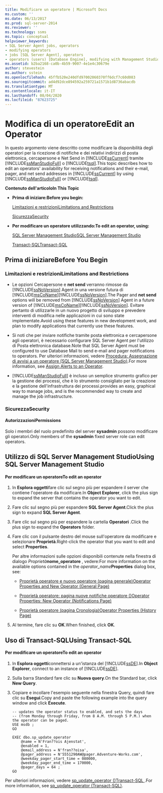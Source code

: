 ```yaml
---
title: Modificare un operatore | Microsoft Docs
ms.custom: ''
ms.date: 06/13/2017
ms.prod: sql-server-2014
ms.reviewer: ''
ms.technology: ssms
ms.topic: conceptual
helpviewer_keywords:
- SQL Server Agent jobs, operators
- modifying operators
- jobs [SQL Server Agent], operators
- operators (users) [Database Engine], modifying with Management Studio
ms.assetid: b2ba2168-ca0b-4b59-9007-4e1e4c30679e
author: stevestein
ms.author: sstein
ms.openlocfilehash: 45ffb520e240dfd97002060370ff6dcf7c60d083
ms.sourcegitcommit: ad4d92dce894592a259721a1571b1d8736abacdb
ms.translationtype: MT
ms.contentlocale: it-IT
ms.lasthandoff: 08/04/2020
ms.locfileid: "87623725"
---
```

# <a name="edit-an-operator"></a><span data-ttu-id="6c744-102">Modifica di un operatore</span><span class="sxs-lookup"><span data-stu-id="6c744-102">Edit an Operator</span></span>
  <span data-ttu-id="6c744-103">In questo argomento viene descritto come modificare la disponibilità degli operatori per la ricezione di notifiche e dei relativi indirizzi di posta elettronica, cercapersone e Net Send in [!INCLUDE[ssCurrent](../../includes/sscurrent-md.md)] tramite [!INCLUDE[ssManStudioFull](../../includes/ssmanstudiofull-md.md)] o [!INCLUDE[tsql](../../includes/tsql-md.md)].</span><span class="sxs-lookup"><span data-stu-id="6c744-103">This topic describes how to edit an operators' availability for receiving notifications and their e-mail, pager, and net send addresses in [!INCLUDE[ssCurrent](../../includes/sscurrent-md.md)] by using [!INCLUDE[ssManStudioFull](../../includes/ssmanstudiofull-md.md)] or [!INCLUDE[tsql](../../includes/tsql-md.md)].</span></span>  
  
 <span data-ttu-id="6c744-104">**Contenuto dell'articolo**</span><span class="sxs-lookup"><span data-stu-id="6c744-104">**In This Topic**</span></span>  
  
-   <span data-ttu-id="6c744-105">**Prima di iniziare:**</span><span class="sxs-lookup"><span data-stu-id="6c744-105">**Before you begin:**</span></span>  
  
     [<span data-ttu-id="6c744-106">Limitazioni e restrizioni</span><span class="sxs-lookup"><span data-stu-id="6c744-106">Limitations and Restrictions</span></span>](#Restrictions)  
  
     [<span data-ttu-id="6c744-107">Sicurezza</span><span class="sxs-lookup"><span data-stu-id="6c744-107">Security</span></span>](#Security)  
  
-   <span data-ttu-id="6c744-108">**Per modificare un operatore utilizzando:**</span><span class="sxs-lookup"><span data-stu-id="6c744-108">**To edit an operator, using:**</span></span>  
  
     [<span data-ttu-id="6c744-109">SQL Server Management Studio</span><span class="sxs-lookup"><span data-stu-id="6c744-109">SQL Server Management Studio</span></span>](#SSMSProcedure)  
  
     [<span data-ttu-id="6c744-110">Transact-SQL</span><span class="sxs-lookup"><span data-stu-id="6c744-110">Transact-SQL</span></span>](#TsqlProcedure)  
  
##  <a name="before-you-begin"></a><a name="BeforeYouBegin"></a> <span data-ttu-id="6c744-111">Prima di iniziare</span><span class="sxs-lookup"><span data-stu-id="6c744-111">Before You Begin</span></span>  
  
###  <a name="limitations-and-restrictions"></a><a name="Restrictions"></a> <span data-ttu-id="6c744-112">Limitazioni e restrizioni</span><span class="sxs-lookup"><span data-stu-id="6c744-112">Limitations and Restrictions</span></span>  
  
-   <span data-ttu-id="6c744-113">Le opzioni Cercapersone e **net send** verranno rimosse da [!INCLUDE[ssNoVersion](../../includes/ssnoversion-md.md)] Agent in una versione futura di [!INCLUDE[msCoName](../../includes/msconame-md.md)][!INCLUDE[ssNoVersion](../../includes/ssnoversion-md.md)].</span><span class="sxs-lookup"><span data-stu-id="6c744-113">The Pager and **net send** options will be removed from [!INCLUDE[ssNoVersion](../../includes/ssnoversion-md.md)] Agent in a future version of [!INCLUDE[msCoName](../../includes/msconame-md.md)][!INCLUDE[ssNoVersion](../../includes/ssnoversion-md.md)].</span></span> <span data-ttu-id="6c744-114">Evitare pertanto di utilizzarle in un nuovo progetto di sviluppo e prevedere interventi di modifica nelle applicazioni in cui sono state implementate.</span><span class="sxs-lookup"><span data-stu-id="6c744-114">Avoid using these features in new development work, and plan to modify applications that currently use these features.</span></span>  
  
-   <span data-ttu-id="6c744-115">Si noti che per inviare notifiche tramite posta elettronica e cercapersone agli operatori, è necessario configurare SQL Server Agent per l'utilizzo di Posta elettronica database.</span><span class="sxs-lookup"><span data-stu-id="6c744-115">Note that SQL Server Agent must be configured to use Database Mail to send e-mail and pager notifications to operators.</span></span> <span data-ttu-id="6c744-116">Per ulteriori informazioni, vedere [Procedura: Assegnazione di avvisi a un operatore (SQL Server Management Studio)](assign-alerts-to-an-operator.md).</span><span class="sxs-lookup"><span data-stu-id="6c744-116">For more information, see [Assign Alerts to an Operator](assign-alerts-to-an-operator.md).</span></span>  
  
-   [!INCLUDE[ssManStudioFull](../../includes/ssmanstudiofull-md.md)] <span data-ttu-id="6c744-117">è incluso un semplice strumento grafico per la gestione dei processi, che è lo strumento consigliato per la creazione e la gestione dell'infrastruttura dei processi.</span><span class="sxs-lookup"><span data-stu-id="6c744-117">provides an easy, graphical way to manage jobs, and is the recommended way to create and manage the job infrastructure.</span></span>  
  
###  <a name="security"></a><a name="Security"></a> <span data-ttu-id="6c744-118">Sicurezza</span><span class="sxs-lookup"><span data-stu-id="6c744-118">Security</span></span>  
  
####  <a name="permissions"></a><a name="Permissions"></a> <span data-ttu-id="6c744-119">Autorizzazioni</span><span class="sxs-lookup"><span data-stu-id="6c744-119">Permissions</span></span>  
 <span data-ttu-id="6c744-120">Solo i membri del ruolo predefinito del server **sysadmin** possono modificare gli operatori.</span><span class="sxs-lookup"><span data-stu-id="6c744-120">Only members of the **sysadmin** fixed server role can edit operators.</span></span>  
  
##  <a name="using-sql-server-management-studio"></a><a name="SSMSProcedure"></a> <span data-ttu-id="6c744-121">Utilizzo di SQL Server Management Studio</span><span class="sxs-lookup"><span data-stu-id="6c744-121">Using SQL Server Management Studio</span></span>  
  
#### <a name="to-edit-an-operator"></a><span data-ttu-id="6c744-122">Per modificare un operatore</span><span class="sxs-lookup"><span data-stu-id="6c744-122">To edit an operator</span></span>  
  
1.  <span data-ttu-id="6c744-123">In **Esplora oggetti**fare clic sul segno più per espandere il server che contiene l'operatore da modificare.</span><span class="sxs-lookup"><span data-stu-id="6c744-123">In **Object Explorer**, click the plus sign to expand the server that contains the operator you want to edit.</span></span>  
  
2.  <span data-ttu-id="6c744-124">Fare clic sul segno più per espandere **SQL Server Agent**.</span><span class="sxs-lookup"><span data-stu-id="6c744-124">Click the plus sign to expand **SQL Server Agent**.</span></span>  
  
3.  <span data-ttu-id="6c744-125">Fare clic sul segno più per espandere la cartella **Operatori** .</span><span class="sxs-lookup"><span data-stu-id="6c744-125">Click the plus sign to expand the **Operators** folder.</span></span>  
  
4.  <span data-ttu-id="6c744-126">Fare clic con il pulsante destro del mouse sull'operatore da modificare e selezionare **Proprietà**.</span><span class="sxs-lookup"><span data-stu-id="6c744-126">Right-click the operator that you want to edit and select **Properties**.</span></span>  
  
     <span data-ttu-id="6c744-127">Per altre informazioni sulle opzioni disponibili contenute nella finestra di dialogo _Proprietà_**nome_operatore** , vedere:</span><span class="sxs-lookup"><span data-stu-id="6c744-127">For more information on the available options contained in the _operator_name_**Properties** dialog box, see:</span></span>  
  
    -   [<span data-ttu-id="6c744-128">Proprietà operatore e nuovo operatore &#40;pagina generale&#41;</span><span class="sxs-lookup"><span data-stu-id="6c744-128">Operator Properties and New Operator &#40;General Page&#41;</span></span>](../../integration-services/general-page-of-integration-services-designers-options.md)  
  
    -   [<span data-ttu-id="6c744-129">Proprietà operatore: pagina nuove notifiche operatore &#40;&#41;</span><span class="sxs-lookup"><span data-stu-id="6c744-129">Operator Properties: New Operator &#40;Notifications Page&#41;</span></span>](operator-properties-new-operator-notifications-page.md)  
  
    -   [<span data-ttu-id="6c744-130">Proprietà operatore &#40;pagina Cronologia&#41;</span><span class="sxs-lookup"><span data-stu-id="6c744-130">Operator Properties &#40;History Page&#41;</span></span>](operator-properties-history-page.md)  
  
5.  <span data-ttu-id="6c744-131">Al termine, fare clic su **OK**.</span><span class="sxs-lookup"><span data-stu-id="6c744-131">When finished, click **OK**.</span></span>  
  
##  <a name="using-transact-sql"></a><a name="TsqlProcedure"></a> <span data-ttu-id="6c744-132">Uso di Transact-SQL</span><span class="sxs-lookup"><span data-stu-id="6c744-132">Using Transact-SQL</span></span>  
  
#### <a name="to-edit-an-operator"></a><span data-ttu-id="6c744-133">Per modificare un operatore</span><span class="sxs-lookup"><span data-stu-id="6c744-133">To edit an operator</span></span>  
  
1.  <span data-ttu-id="6c744-134">In **Esplora oggetti**connettersi a un'istanza del [!INCLUDE[ssDE](../../includes/ssde-md.md)].</span><span class="sxs-lookup"><span data-stu-id="6c744-134">In **Object Explorer**, connect to an instance of [!INCLUDE[ssDE](../../includes/ssde-md.md)].</span></span>  
  
2.  <span data-ttu-id="6c744-135">Sulla barra Standard fare clic su **Nuova query**.</span><span class="sxs-lookup"><span data-stu-id="6c744-135">On the Standard bar, click **New Query**.</span></span>  
  
3.  <span data-ttu-id="6c744-136">Copiare e incollare l'esempio seguente nella finestra Query, quindi fare clic su **Esegui**.</span><span class="sxs-lookup"><span data-stu-id="6c744-136">Copy and paste the following example into the query window and click **Execute**.</span></span>  
  
    ```  
    -- updates the operator status to enabled, and sets the days   
    -- (from Monday through Friday, from 8 A.M. through 5 P.M.) when the operator can be paged.   
    USE msdb ;  
    GO  
  
    EXEC dbo.sp_update_operator   
        @name = N'Fran??ois Ajenstat',  
        @enabled = 1,  
        @email_address = N'fran??oisa',  
        @pager_address = N'5551290AW@pager.Adventure-Works.com',  
        @weekday_pager_start_time = 080000,  
        @weekday_pager_end_time = 170000,  
        @pager_days = 64 ;  
    GO  
    ```  
  
 <span data-ttu-id="6c744-137">Per ulteriori informazioni, vedere [sp_update_operator &#40;&#41;Transact-SQL ](/sql/relational-databases/system-stored-procedures/sp-update-operator-transact-sql).</span><span class="sxs-lookup"><span data-stu-id="6c744-137">For more information, see [sp_update_operator &#40;Transact-SQL&#41;](/sql/relational-databases/system-stored-procedures/sp-update-operator-transact-sql).</span></span>  
  
  
